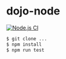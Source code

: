 # dojo-node
[![Node.js CI](https://github.com/verzola/dojo-bixin/actions/workflows/node.js.yml/badge.svg)](https://github.com/verzola/dojo-bixin/actions/workflows/node.js.yml)
```sh
$ git clone ...
$ npm install
$ npm run test
```
